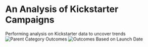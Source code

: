 # An Analysis of Kickstarter Campaigns
Performing analysis on Kickstarter data to uncover trends
![Parent Category Outcomes](path/to/Parent_Cateogry_Outcomes.png)
![Outcomes Based on Launch Date](path/to/Outcomes_Based_on_Launch_Date.png)

